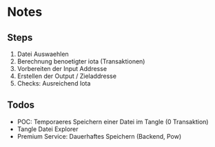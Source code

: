 # Notes

## Steps

1. Datei Auswaehlen
2. Berechnung benoetigter iota (Transaktionen)
3. Vorbereiten der Input Addresse
4. Erstellen der Output / Zieladdresse
5. Checks: Ausreichend Iota

## Todos

- POC: Temporaeres Speichern einer Datei im Tangle (0 Transaktion)
- Tangle Datei Explorer
- Premium Service: Dauerhaftes Speichern (Backend, Pow)